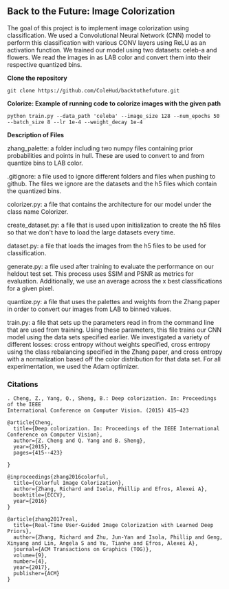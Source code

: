 ## <b> Back to the Future: Image Colorization </b> ##
The goal of this project is to implement image colorization using classification. We used a Convolutional Neural Network (CNN) model to perform this classification with various CONV layers using ReLU as an activation function. We trained our model using two datasets: celeb-a and flowers. We read the images in as LAB color and convert them into their respective quantized bins.

**Clone the repository**

```
git clone https://github.com/ColeHud/backtothefuture.git
```

**Colorize: Example of running code to colorize images with the given path**
```
python train.py --data_path 'celeba' --image_size 128 --num_epochs 50 --batch_size 8 --lr 1e-4 --weight_decay 1e-4
```

**Description of Files**

zhang_palette: a folder including two numpy files containing prior probabilities and points in hull. These are used to convert to and from quantize bins to LAB color.

.gitignore: a file used to ignore different folders and files when pushing to github. The files we ignore are the datasets and the h5 files which contain the quantized bins.

colorizer.py: a file that contains the architecture for our model under the class name Colorizer.

create_dataset.py: a file that is used upon initialization to create the h5 files so that we don't have to load the large datasets every time.

dataset.py: a file that loads the images from the h5 files to be used for classification.

generate.py: a file used after training to evaluate the performance on our heldout test set. This  process uses SSIM and PSNR as metrics for evaluation. Additionally, we use an average across the x best classifications for a given pixel.

quantize.py: a file that uses the palettes and weights from the Zhang paper in order to convert our images from LAB to binned values.

train.py: a file that sets up the parameters read in from the command line that are used from training. Using these parameters, this file trains our CNN model using the data sets specified earlier. We investigated a variety of different losses: cross entropy without weights specified, cross entropy using the class rebalancing specified in the Zhang paper, and cross entropy with a normalization based off the color distribution for that data set. For all experimentation, we used the Adam optimizer.

### Citations ###
```
. Cheng, Z., Yang, Q., Sheng, B.: Deep colorization. In: Proceedings of the IEEE
International Conference on Computer Vision. (2015) 415–423

@article{Cheng,
  title={Deep colorization. In: Proceedings of the IEEE International Conference on Computer Vision},
  author={Z. Cheng and Q. Yang and B. Sheng},
  year={2015},
  pages={415--423}

}

@inproceedings{zhang2016colorful,
  title={Colorful Image Colorization},
  author={Zhang, Richard and Isola, Phillip and Efros, Alexei A},
  booktitle={ECCV},
  year={2016}
}

@article{zhang2017real,
  title={Real-Time User-Guided Image Colorization with Learned Deep Priors},
  author={Zhang, Richard and Zhu, Jun-Yan and Isola, Phillip and Geng, Xinyang and Lin, Angela S and Yu, Tianhe and Efros, Alexei A},
  journal={ACM Transactions on Graphics (TOG)},
  volume={9},
  number={4},
  year={2017},
  publisher={ACM}
}
```
